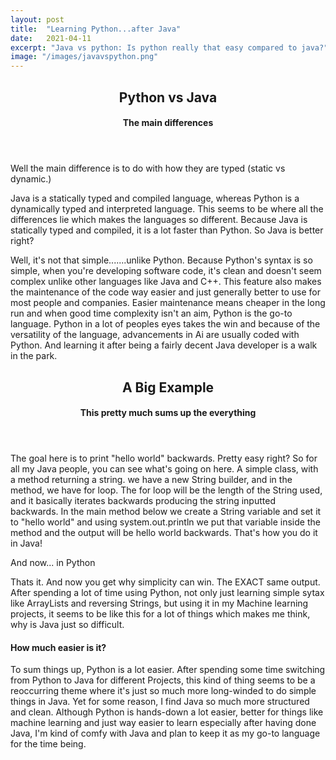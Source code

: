 ```yaml
---
layout: post
title:  "Learning Python...after Java"
date:   2021-04-11
excerpt: "Java vs python: Is python really that easy compared to java?"
image: "/images/javavspython.png"
---
```



  <header>
  <h2>Python vs Java</h2>
  <h4>The main differences</h4>
  </header>
  <p>Well the main difference is to do with how they are typed (static vs dynamic.) </p>
  <p>Java is a statically typed and compiled language, whereas Python is a dynamically typed and interpreted language. This seems to be where all the differences lie which makes the languages so different. Because Java is statically typed and compiled, it is a lot faster than Python. So Java is better right?</p>
  <p> Well, it's not that simple.......unlike Python. Because Python's syntax is so simple, when you're developing software code, it's clean and doesn't seem complex unlike other languages like Java and C++. This feature also makes the maintenance of the code way easier and just generally better to use for most people and companies. Easier maintenance means cheaper in the long run and when good time complexity isn't an aim, Python is the go-to language. Python in a lot of peoples eyes takes the win and because of the versatility of the language, advancements in Ai are usually coded with Python. And learning it after being a fairly decent Java developer is a walk in the park.</p>


  <header>
  <h2>A Big Example</h2>
  <h4>This pretty much sums up the everything</h4>
  </header>
  <p><span class="image left"><img src="{{ "/images/JavaString.png" | absolute_url }}" alt="" /></span>The goal here is to print "hello world" backwards. Pretty easy right? So for all my Java people, you can see what's going on here. A simple class, with a method returning a string. we have a new String builder, and in the method, we have for loop. The for loop will be the length of the String used, and it basically iterates backwards producing the string inputted backwards. In the main method below we create a String variable and set it to "hello world" and using system.out.println we put that variable inside the method and the output will be hello world backwards. That's how you do it in Java!
  </p>


  And now... in Python

  <p><span class="image right"><img src="{{ "/images/PythonString.png" | absolute_url }}" alt="" /></span>Thats it. And now you get why simplicity can win. The EXACT same output. After spending a lot of time using Python, not only just learning simple sytax like ArrayLists and reversing Strings, but using it in my Machine learning projects, it seems to be like this for a lot of things which makes me think, why is Java just so difficult.
  </p>




  <h4>How much easier is it?</h4>
  <p> To sum things up, Python is a lot easier. After spending some time switching from Python to Java for different Projects, this kind of thing seems to be a reoccurring theme where it's just so much more long-winded to do simple things in Java. Yet for some reason, I find Java so much more structured and clean. Although Python is hands-down a lot easier, better for things like machine learning and just way easier to learn especially after having done Java,
   I'm kind of comfy with Java and plan to keep it as my go-to language for the time being.
